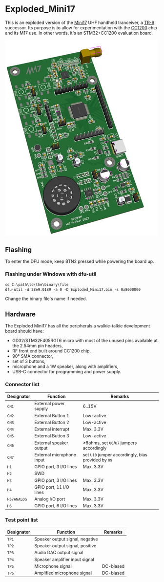 # Exploded_Mini17

This is an exploded version of the [Mini17](https://github.com/M17-Project/Mini17) UHF handheld tranceiver, a [TR-9](https://github.com/M17-Project/TR-9) successor. Its purpose is to allow for experimentation with the [CC1200](https://www.ti.com/product/CC1200) chip and its M17 use. In other words, it's an STM32+CC1200 evaluation board.

<img src="https://raw.githubusercontent.com/M17-Project/Exploded_Mini17/main/render.png" width="500">

## Flashing
To enter the DFU mode, keep BTN2 pressed while powering the board up.

### Flashing under Windows with dfu-util
```
cd C:\path\to\the\binary\file
dfu-util -d 28e9:0189 -a 0 -D Exploded_Mini17.bin -s 0x8000000
```
Change the binary file's name if needed.

## Hardware
The Exploded Mini17 has all the peripherals a walkie-talkie development board should have:
* GD32/STM32F405RGT6 micro with most of the unused pins available at the 2.54mm pin headers,
* RF front end built around CC1200 chip,
* 90° SMA connector,
* set of 3 buttons,
* microphone and a 1W speaker, along with amplifiers,
* USB-C connector for programming and power supply.

### Connector list

| Designator   |  Function   | Remarks |
|--------------|-------------|---------|
|`CN1`|External power supply|6..15V|
|`CN2`|External Button 1|Low-active|
|`CN3`|External Button 2|Low-active|
|`CN4`|External interrupt|Max. 3.3V|
|`CN5`|External Button 3|Low-active|
|`CN6`|External speaker output|≥8ohms, set `U6`/`U7` jumpers accordingly|
|`CN7`|External microphone input|set `U10` jumper accordingly, bias provided by `U9`|
|`H1`|GPIO port, 3 I/O lines|Max. 3.3V|
|`H2`|SWD||
|`H3`|GPIO port, 3 I/O lines|Max. 3.3V|
|`H4`|GPIO port, 11 I/O lines|Max. 3.3V|
|`H5/ANALOG`|Analog I/O port|Max. 3.3V|
|`H6`|GPIO port, 6 I/O lines|Max. 3.3V|

### Test point list
| Designator   |  Function   | Remarks |
|--------------|-------------|---------|
|`TP1`|Speaker output signal, negative||
|`TP2`|Speaker output signal, positive||
|`TP3`|Audio DAC output signal||
|`TP4`|Speaker amplifier input signal||
|`TP5`|Microphone signal|DC-biased|
|`TP6`|Amplified microphone signal|DC-biased|
